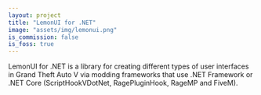 ```yaml
---
layout: project
title: "LemonUI for .NET"
image: "assets/img/lemonui.png"
is_commission: false
is_foss: true
---
```


LemonUI for .NET is a library for creating different types of user interfaces in Grand Theft Auto V via modding frameworks that use .NET Framework or .NET Core (ScriptHookVDotNet, RagePluginHook, RageMP and FiveM).
